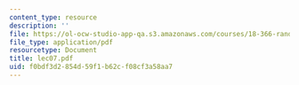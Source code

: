 ```yaml
---
content_type: resource
description: ''
file: https://ol-ocw-studio-app-qa.s3.amazonaws.com/courses/18-366-random-walks-and-diffusion-fall-2006/f0bdf3d2854d59f1b62cf08cf3a58aa7_lec07.pdf
file_type: application/pdf
resourcetype: Document
title: lec07.pdf
uid: f0bdf3d2-854d-59f1-b62c-f08cf3a58aa7
---
```

